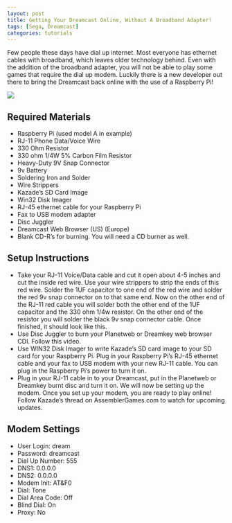 ```yaml
---
layout: post
title: Getting Your Dreamcast Online, Without A Broadband Adapter!
tags: [Sega, Dreamcast]
categories: tutorials
---
```


Few people these days have dial up internet. Most everyone has ethernet cables with broadband, which leaves older technology behind. Even with the addition of the broadband adapter, you will not be able to play some games that require the dial up modem. Luckily there is a new developer out there to bring the Dreamcast back online with the use of a Raspberry Pi!

<div class='video'>
<a href='https://www.youtube.com/watch?v=KOo5Kay9fcU' title='Click here to watch the video!' target='_BLANK'><i class="svg-icon youtube"></i><div class="play"></div><img src="https://img.youtube.com/vi/KOo5Kay9fcU/0.jpg" /></a>
</div>

## Required Materials

- Raspberry Pi (used model A in example)
- RJ-11 Phone Data/Voice Wire
- 330 Ohm Resistor
- 330 ohm 1/4W 5% Carbon Film Resistor
- Heavy-Duty 9V Snap Connector
- 9v Battery
- Soldering Iron and Solder
- Wire Strippers
- Kazade’s SD Card Image
- Win32 Disk Imager
- RJ-45 ethernet cable for your Raspberry Pi
- Fax to USB modem adapter
- Disc Juggler
- Dreamcast Web Browser (US) (Europe)
- Blank CD-R’s for burning. You will need a CD burner as well.

## Setup Instructions

- Take your RJ-11 Voice/Data cable and cut it open about 4-5 inches and cut the inside red wire. Use your wire strippers to strip the ends of this red wire. Solder the 1UF capacitor to one end of the red wire and solder the red 9v snap connector on to that same end. Now on the other end of the RJ-11 red cable you will solder both the other end of the 1UF capacitor and the 330 ohm 1/4w resistor. On the other end of the resistor you will solder the black 9v snap connector cable. Once finished, it should look like this.
- Use Disc Juggler to burn your Planetweb or Dreamkey web browser CDI. Follow this video.
- Use WIN32 Disk Imager to write Kazade’s SD card image to your SD card for your Raspberry Pi. Plug in your Raspberry Pi’s RJ-45 ethernet cable and your fax to USB modem with your new RJ-11 cable. You can plug in the Raspberry Pi’s power to turn it on.
- Plug in your RJ-11 cable in to your Dreamcast, put in the Planetweb or Dreamkey burnt disc and turn it on. We will now be setting up the modem. Once you set up your modem, you are ready to play online! Follow Kazade’s thread on AssemblerGames.com to watch for upcoming updates.

## Modem Settings

- User Login: dream
- Password: dreamcast
- Dial Up Number: 555
- DNS1: 0.0.0.0
- DNS2: 0.0.0.0
- Modem Init: AT&F0
- Dial: Tone
- Dial Area Code: Off
- Blind Dial: On
- Proxy: No
